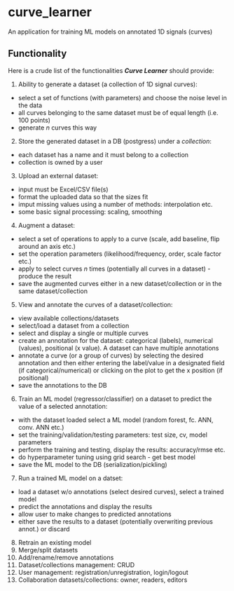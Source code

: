 # curve_learner
An application for training ML models on annotated 1D signals (curves)

## Functionality
Here is a crude list of the functionalities **_Curve Learner_** should provide:
1. Ability to generate a dataset (a collection of 1D signal curves):
  * select a set of functions (with parameters) and choose the noise level in the data
  * all curves belonging to the same dataset must be of equal length (i.e. 100 points)
  * generate *n* curves this way
2. Store the generated dataset in a DB (postgress) under a *collection*:
  * each dataset has a name and it must belong to a collection
  * collection is owned by a user
3. Upload an external dataset:
  * input must be Excel/CSV file(s)
  * format the uploaded data so that the sizes fit
  * imput missing values using a number of methods: interpolation etc.
  * some basic signal processing: scaling, smoothing
4. Augment a dataset:
  * select a set of operations to apply to a curve (scale, add baseline, flip around an axis etc.)
  * set the operation parameters (likelihood/frequency, order, scale factor etc.)
  * apply to select curves *n* times (potentially all curves in a dataset) - produce the result
  * save the augmented curves either in a new dataset/collection or in the same dataset/collection
5. View and annotate the curves of a dataset/collection:
  * view available collections/datasets
  * select/load a dataset from a collection
  * select and display a single or multiple curves
  * create an annotation for the dataset: categorical (labels), numerical (values), positional (x value). A dataset can have multiple annotations
  * annotate a curve (or a group of curves) by selecting the desired annotation and then either entering the label/value in a designated field (if categorical/numerical) or clicking on the plot to get the x position (if positional)
  * save the annotations to the DB
6. Train an ML model (regressor/classifier) on a dataset to predict the value of a selected annotation:
  * with the dataset loaded select a ML model (random forest, fc. ANN, conv. ANN etc.)
  * set the training/validation/testing parameters: test size, cv, model parameters
  * perform the training and testing, display the results: accuracy/rmse etc.
  * do hyperparameter tuning using grid search - get best model
  * save the ML model to the DB (serialization/pickling)
7. Run a trained ML model on a datset:
  * load a dataset w/o annotations (select desired curves), select a trained model
  * predict the annotations and display the results
  * allow user to make changes to predicted annotations
  * either save the results to a dataset (potentially overwriting previous annot.) or discard
8. Retrain an existing model
9. Merge/split datasets
10. Add/rename/remove annotations
11. Dataset/collections management: CRUD
12. User management: registration/unregistration, login/logout
13. Collaboration datasets/collections: owner, readers, editors

